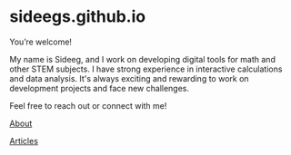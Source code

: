 # sideegs.github.io

You’re welcome!

My name is Sideeg, and I work on developing digital tools for math and other STEM subjects.
I have strong experience in interactive calculations and data analysis. It's always exciting and rewarding to work on development projects and face new challenges.

Feel free to reach out or connect with me!

[About](/about)

[Articles](/articles)

